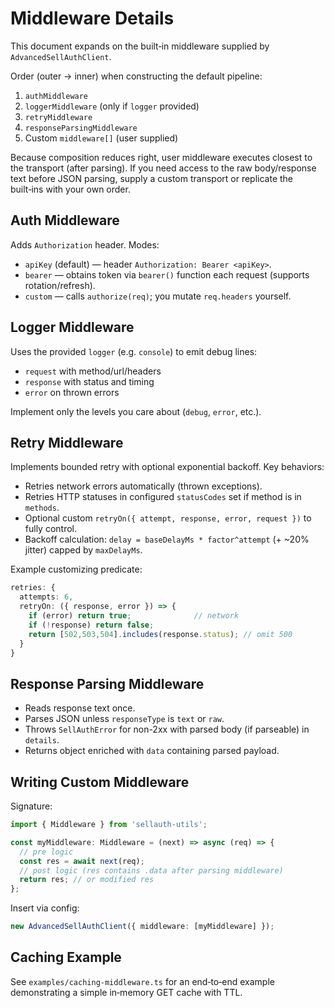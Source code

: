 # Middleware Details

This document expands on the built‑in middleware supplied by `AdvancedSellAuthClient`.

Order (outer → inner) when constructing the default pipeline:
1. `authMiddleware`
2. `loggerMiddleware` (only if `logger` provided)
3. `retryMiddleware`
4. `responseParsingMiddleware`
5. Custom `middleware[]` (user supplied)

Because composition reduces right, user middleware executes closest to the transport (after parsing). If you need access to the raw body/response text before JSON parsing, supply a custom transport or replicate the built‑ins with your own order.

## Auth Middleware
Adds `Authorization` header.
Modes:
- `apiKey` (default) — header `Authorization: Bearer <apiKey>`.
- `bearer` — obtains token via `bearer()` function each request (supports rotation/refresh).
- `custom` — calls `authorize(req)`; you mutate `req.headers` yourself.

## Logger Middleware
Uses the provided `logger` (e.g. `console`) to emit debug lines:
- `request` with method/url/headers
- `response` with status and timing
- `error` on thrown errors

Implement only the levels you care about (`debug`, `error`, etc.).

## Retry Middleware
Implements bounded retry with optional exponential backoff.
Key behaviors:
- Retries network errors automatically (thrown exceptions).
- Retries HTTP statuses in configured `statusCodes` set if method is in `methods`.
- Optional custom `retryOn({ attempt, response, error, request })` to fully control.
- Backoff calculation: `delay = baseDelayMs * factor^attempt` (+ ~20% jitter) capped by `maxDelayMs`.

Example customizing predicate:
```ts
retries: {
  attempts: 6,
  retryOn: ({ response, error }) => {
    if (error) return true;              // network
    if (!response) return false;
    return [502,503,504].includes(response.status); // omit 500
  }
}
```

## Response Parsing Middleware
- Reads response text once.
- Parses JSON unless `responseType` is `text` or `raw`.
- Throws `SellAuthError` for non-2xx with parsed body (if parseable) in `details`.
- Returns object enriched with `data` containing parsed payload.

## Writing Custom Middleware
Signature:
```ts
import { Middleware } from 'sellauth-utils';

const myMiddleware: Middleware = (next) => async (req) => {
  // pre logic
  const res = await next(req);
  // post logic (res contains .data after parsing middleware)
  return res; // or modified res
};
```

Insert via config:
```ts
new AdvancedSellAuthClient({ middleware: [myMiddleware] });
```

## Caching Example
See `examples/caching-middleware.ts` for an end‑to‑end example demonstrating a simple in‑memory GET cache with TTL.
